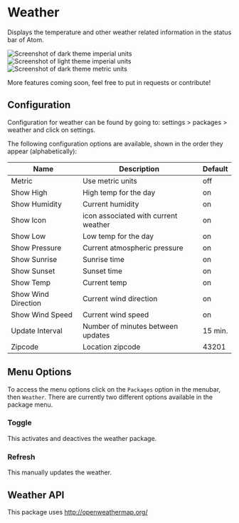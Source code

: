 # Weather

Displays the temperature and other weather related information in the status bar of Atom.

![Screenshot of dark theme imperial units](http://i.imgur.com/0f0l2gL.png)
![Screenshot of light theme imperial units](http://i.imgur.com/JCRQnV0.png)
![Screenshot of dark theme metric units](http://i.imgur.com/yAd6Ngh.png)

More features coming soon, feel free to put in requests or contribute!

## Configuration

Configuration for weather can be found by going to: settings > packages > weather and click on settings.

The following configuration options are available, shown in the order they appear (alphabetically):

| Name | Description | Default |
| ------------- | ------------- | ----------- |
| Metric | Use metric units | off |
| Show High  | High temp for the day | on |
| Show Humidity  | Current humidity | on |
| Show Icon | icon associated with current weather | on |
| Show Low | Low temp for the day | on |
| Show Pressure | Current atmospheric pressure | on |
| Show Sunrise | Sunrise time | on |
| Show Sunset | Sunset time | on |
| Show Temp | Current temp | on |
| Show Wind Direction | Current wind direction | on |
| Show Wind Speed | Current wind speed | on |
| Update Interval | Number of minutes between updates | 15 min. |
| Zipcode | Location zipcode | 43201 |

## Menu Options
To access the menu options click on the `Packages` option in the menubar, then `Weather`. There are currently two different options available in the package menu.

### Toggle
This activates and deactives the weather package.

### Refresh
This manually updates the weather.

## Weather API

This package uses http://openweathermap.org/
